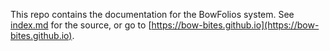 This repo contains the documentation for the BowFolios system. See [index.md](index.md) for the source, or go to [https://bow-bites.github.io](https://bow-bites.github.io).
